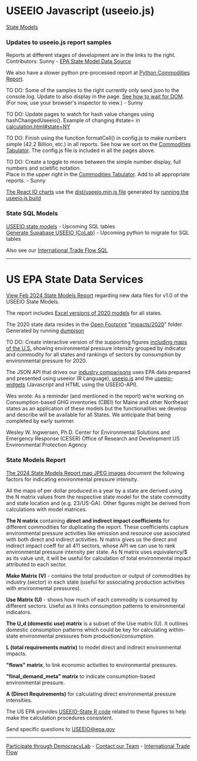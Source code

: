 
<h1>USEEIO Javascript (useeio.js)</h1>

[State Models](/io/about/)

<h3>Updates to useeio.js report samples</h3>

Reports at different stages of development are in the links to the right.  
Contributors: Sunny<!-- Expansion of following in email Aug 22, 2024 --> - <a href="https://github.com/ModelEarth/OpenFootprint/tree/main/impacts/2020">EPA State Model Data Source</a>  
<!--
2019 data - Wes and Ben say to just host 2019 here
<a href="https://github.com/ModelEarth/USEEIO/tree/import_factors/import_factors_exio/output">Exiobase+BEA output for 2019</a>.
-->

We also have a slower python pre-processed report at <a href="/data-pipeline/research/economy/">Python Commodities Report</a>.

TO DO: Some of the samples to the right currently only send json to the console.log. Update to also display in the page. <a href="tabulator.html">See how to wait for DOM</a>. (For now, use your browser's inspector to view.) - Sunny 

TO DO: Update pages to watch for hash value changes using hashChangedUseeio(). Example of changing #state= in <a href="calculation.html#state=NY">calculation.html#state=NY</a>

TO DO: Finish using the function formatCell() in config.js to make numbers simple  (42.2 Billion, etc.) in all reports. See how we sort on the <a href="tabulator.html">Commodities Tabulator</a>. The config.js file is included in all the pages above.

TO DO: Create a toggle to move between the simple number display, full numbers and scietific notation.<br>Place in the upper right in the <a href="tabulator.html">Commodities Tabulator</a>. Add to all appropriate reports. - Sunny

<a href="https://model.earth/io/charts">The React IO charts</a> use the <a href="../dist/useeio.min.js">dist/useeio.min.js file</a> generated by <a href="../">running the useeio.js build</a>

### State SQL Models

<a href="/io/about/">USEEIO state models</a> - Upcoming SQL tables  
<a href="https://colab.research.google.com/drive/1CYKNTnLiZ_PbP5WS_dMVtYyYDIAFwzq8?usp=sharing" target="useeio_colab">Generate Supabase USEEIO (CoLab)</a> - Upcoming python to migrate for SQL tables  


Also see our <a href="/OpenFootprint/trade/">International Trade Flow SQL</a>

</section>

---


# US EPA State Data Services 

[View Feb 2024 State Models Report](https://cfpub.epa.gov/si/si_public_record_Report.cfm?dirEntryId=360453&Lab=CESER) regarding new data files for v1.0 of the USEEIO State Models. 

The report includes [Excel versions of 2020 models](http://doi.org/10.23719/1530076) for all states.
 
The 2020 state data resides in the [Open Footprint](/OpenFootprint/) "[impacts/2020](/OpenFootprint/impacts/2020)" folder. Generated by running [dumpjson](../) 

TO DO: Create interactive version of the supporting figures [including maps of the U.S.](https://doi.org/10.6084/m9.figshare.c.7041473) showing environmental pressure intensity grouped by indicator and commodity for all states and rankings of sectors by consumption by environmental pressure for 2020.

The JSON API that drives our [industry comparisons](/localsite/info/) uses EPA data prepared and presented using useeior (R Language),  [useeio.js](/useeio.js/footprint) and the [useeio-widgets](/io/charts/) (Javascript and HTML using the USEEIO-API).

Wes wrote: As a reminder (and mentioned in the report) we’re working on Consumption-based GHG inventories (CBEI) for Maine and other Northeast states as an application of these models but the functionalities we develop and describe will be available for all States. We anticipate that being completed by early summer. 

Wesley W. Ingwersen, Ph.D.
Center for Environmental Solutions and Emergency Response (CESER)
Office of Research and Development
US Environmental Protection Agency

### State Models Report

[The 2024 State Models Report map JPEG images](https://doi.org/10.6084/m9.figshare.c.7041473) document the following factors for indicating environmental pressure intensity.

All the maps of per dollar produced in a year by a state are derived using the N matrix values from the respective state model for the state commodity and state location and (e.g. 23/US-GA).  Other figures might be derived from calculations with model matrices.

**The N matrix** containing **direct and indirect impact coefficients** for different commodities for duplicating the report. These coefficients capture environmental pressure activities like emission and resource use associated with both direct and indirect activities. N matrix gives us the direct and indirect impact coeff for all 411 sectors, whose API we can use to rank environmental pressure intensity per state. As N matrix uses equivalency/$ as its value unit, it will be useful for calculation of total environmental impact attributed to each sector. 

**Make Matrix (V)** -  contains the total production or output of commodities by industry (sector) in each state (useful for associating production activities with environmental pressures).  

**Use Matrix (U)** -  shows how much of each commodity is consumed by different sectors. Useful as it links consumption patterns to environmental indicators.  

**The U\_d (domestic use) matrix** is a subset of the Use matrix (U). It outlines domestic consumption patterns which could be key for calculating within-state environmental pressures from production/consumption.  

**L (total requirements matrix)** to model direct and indirect environmental impacts.  

**"flows" matrix**, to link economic activities to environmental pressures.  

**"final\_demand\_meta" matrix** to indicate consumption-based environmental pressure.  

**A (Direct Requirements)** for calculating direct environmental pressure intensities.  

The US EPA provides [USEEIO-State R code](https://github.com/usepa/USEEIO-State) related to these figures to help make the calculation procedures consistent.

Send specific questions to USEEIO@epa.gov
<br>

---

[Participate through DemocracyLab](https://www.democracylab.org/projects/834) - [Contact our Team](/io/team/) - [International Trade Flow](/OpenFootprint/trade/)
<br>


